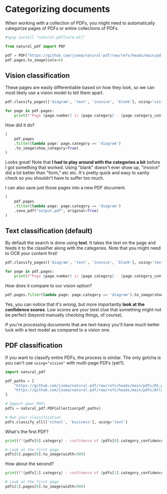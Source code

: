 # Categorizing documents

When working with a collection of PDFs, you might need to automatically categorize pages of PDFs or entire collections of PDFs.

```python
#%pip install "natural-pdf[core-ml]"
```

```python
from natural_pdf import PDF

pdf = PDF("https://github.com/jsoma/natural-pdf/raw/refs/heads/main/pdfs/cia-doc.pdf")
pdf.pages.to_image(cols=6)
```

## Vision classification

These pages are easily differentiable based on how they *look*, so we can most likely use a vision model to tell them apart.

```python
pdf.classify_pages(['diagram', 'text', 'invoice', 'blank'], using='vision')

for page in pdf.pages:
    print(f"Page {page.number} is {page.category} - {page.category_confidence:0.3}")
```

How did it do?

```python
(
    pdf.pages
    .filter(lambda page: page.category == 'diagram')
    .to_image(show_category=True)
)
```

Looks great! Note that **I had to play around with the categories a bit** before I got something that worked. Using "blank" doesn't ever show up, "invoice" did a lot better than "form," etc etc. It's pretty quick and easy to sanity check so you shouldn't have to suffer too much.

I can also save just those pages into a new PDF document.

```python
(
    pdf.pages
    .filter(lambda page: page.category == 'diagram')
    .save_pdf("output.pdf", original=True)
)
```

## Text classification (default)

By default the search is done using **text**. It takes the text on the page and feeds it to the classifier along with the categories. Note that you might need to OCR your content first!

```python
pdf.classify_pages(['diagram', 'text', 'invoice', 'blank'], using='text')

for page in pdf.pages:
    print(f"Page {page.number} is {page.category} - {page.category_confidence:0.3}")
```

How does it compare to our vision option?

```python
pdf.pages.filter(lambda page: page.category == 'diagram').to_image(show_category=True)
```

Yes, you can notice that it's *wrong*, but more importantly **look at the confidence scores**. Low scores are your best clue that something might not be perfect (beyond manually checking things, of course).

If you're processing documents that are text-heavy you'll have much better luck with a text model as compared to a vision one.

## PDF classification

If you want to classify entire PDFs, the process is similar. The only gotcha is you can't use `using="vision"` with multi-page PDFs (yet?).

```python
import natural_pdf

pdf_paths = [
    "https://github.com/jsoma/natural-pdf/raw/refs/heads/main/pdfs/01-practice.pdf",
    "https://github.com/jsoma/natural-pdf/raw/refs/heads/main/pdfs/Atlanta_Public_Schools_GA_sample.pdf"
]

# Import your PDFs
pdfs = natural_pdf.PDFCollection(pdf_paths)

# Run your classification
pdfs.classify_all(['school', 'business'], using='text')
```

What's the first PDF?

```python
print(f"{pdfs[0].category} - confidence of {pdfs[0].category_confidence:0.3}")

# Look at the first page
pdfs[0].pages[0].to_image(width=500)
```

How about the second?

```python
print(f"{pdfs[1].category} - confidence of {pdfs[1].category_confidence:0.3}")

# Look at the first page
pdfs[1].pages[0].to_image(width=500)
```
